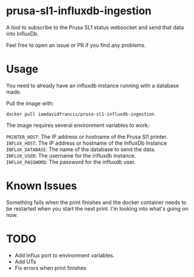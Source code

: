 # prusa-sl1-influxdb-ingestion

A tool to subscribe to the Prusa SL1 status websocket and send that data into InfluxDb. 

Feel free to open an issue or PR if you find any problems.

# Usage

You need to already have an influxdb instance running with a database made.

Pull the image with:
```
docker pull iamdavidfrancis/prusa-sl1-influxdb-ingestion
```

The image requires several environment variables to work:

`PRINTER_HOST`: The IP address or hostname of the Prusa Sl1 printer.   
`INFLUX_HOST`: The IP address or hostname of the InfluxDb Instance   
`INFLUX_DATABASE`: The name of the database to send the data.   
`INFLUX_USER`: The username for the influxdb instance.   
`INFLUX_PASSWORD`: The password for the influxdb user.

# Known Issues

Something fails when the print finishes and the docker container needs to be restarted when you start the next print. I'm looking into what's going on now.


# TODO
* Add Influx port to environment variables.
* Add UTs
* Fix errors when print finishes
